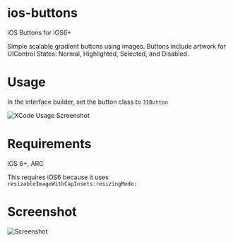 ios-buttons
===========

iOS Buttons for iOS6+

Simple scalable gradient buttons using images.  Buttons include artwork for UIControl States: Normal, Highlighted, Selected, and Disabled.

Usage
=====

In the interface builder, set the button class to `J1Button`

![XCode Usage Screenshot](https://raw.github.com/jcampbell1/ios-buttons/master/usage.png)

Requirements
============

iOS 6+, ARC

This requires iOS6 because it uses `resizableImageWithCapInsets:resizingMode:`

Screenshot
==========

![Screenshot](https://raw.github.com/jcampbell1/ios-buttons/master/screenshot.png)